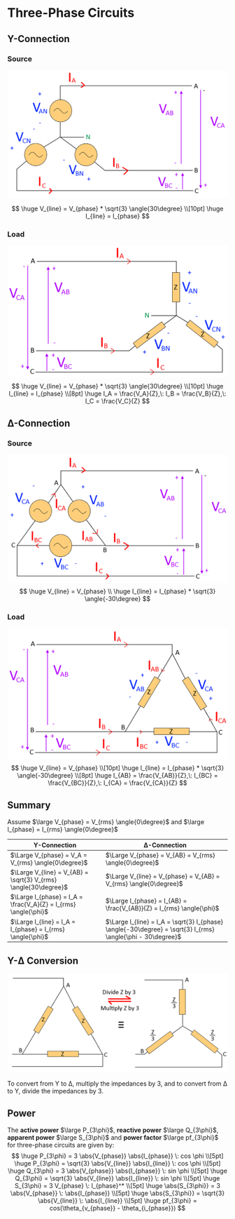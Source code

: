 # Three-Phase Circuits

## Y-Connection

### Source

![3 Phase Y Source](img/ThreePhaseCircuits/3_Phase_Y_Source.png)

$$
\huge V_{line} = V_{phase} * \sqrt{3} \angle{30\degree} \\[10pt]
\huge I_{line} = I_{phase}
$$

### Load

![3 Phase Y Load](img/ThreePhaseCircuits/3_Phase_Y_Load.png)
$$
\huge V_{line} = V_{phase} * \sqrt{3} \angle{30\degree} \\[10pt]
\huge I_{line} = I_{phase} \\[8pt]
\huge I_A = \frac{V_A}{Z},\: I_B = \frac{V_B}{Z},\: I_C = \frac{V_C}{Z}
$$

## Δ-Connection

### Source

![3 Phase Delta Source](img/ThreePhaseCircuits/3_Phase_Delta_Source.png)
$$
\huge V_{line} = V_{phase} \\
\huge I_{line} = I_{phase} * \sqrt{3} \angle{-30\degree}
$$

### Load

![3 Phase Delta Load](img/ThreePhaseCircuits/3_Phase_Delta_Load.png)
$$
\huge V_{line} = V_{phase} \\[10pt]
\huge I_{line} = I_{phase} * \sqrt{3} \angle{-30\degree} \\[8pt]
\huge I_{AB} = \frac{V_{AB}}{Z},\: I_{BC} = \frac{V_{BC}}{Z},\: I_{CA} = \frac{V_{CA}}{Z}
$$

## Summary

Assume $\large V_{phase} = V_{rms} \angle{0\degree}$ and $\large I_{phase} = I_{rms} \angle{0\degree}$

Y-Connection | Δ-Connection
--- | ---
$\Large V_{phase} = V_A = V_{rms} \angle{0\degree}$ | $\Large V_{phase} = V_{AB} = V_{rms} \angle{0\degree}$
$\Large V_{line} = V_{AB} = \sqrt{3} V_{rms} \angle{30\degree}$ | $\Large V_{line} = V_{phase} = V_{AB} = V_{rms} \angle{0\degree}$
$\Large I_{phase} = I_A = \frac{V_A}{Z} = I_{rms} \angle{\phi}$ | $\Large I_{phase} = I_{AB} = \frac{V_{AB}}{Z} = I_{rms} \angle{\phi}$
$\Large I_{line} = I_A = I_{phase} = I_{rms} \angle{\phi}$ | $\Large I_{line} = I_A = \sqrt{3} I_{phase} \angle{-30\degree} = \sqrt{3} I_{rms} \angle{\phi - 30\degree}$

## Y-Δ Conversion

![Y-Delta Conversion](img/ThreePhaseCircuits/Y_Delta_Conversion.png)

To convert from Y to Δ, multiply the impedances by 3, and to convert from Δ to Y, divide the impedances by 3.

## Power

The **active power** $\large P_{3\phi}$, **reactive power** $\large Q_{3\phi}$, **apparent power** $\large S_{3\phi}$ and **power factor** $\large pf_{3\phi}$ for three-phase circuits are given by:
$$
\huge P_{3\phi} = 3 \abs{V_{phase}} \abs{I_{phase}} \: cos \phi \\[5pt]
\huge P_{3\phi} = \sqrt{3} \abs{V_{line}} \abs{I_{line}} \: cos \phi \\[5pt]
\huge Q_{3\phi} = 3 \abs{V_{phase}} \abs{I_{phase}} \: sin \phi \\[5pt]
\huge Q_{3\phi} = \sqrt{3} \abs{V_{line}} \abs{I_{line}} \: sin \phi \\[5pt]
\huge S_{3\phi} = 3 V_{phase} \: I_{phase}^* \\[5pt]
\huge \abs{S_{3\phi}} = 3 \abs{V_{phase}} \: \abs{I_{phase}} \\[5pt]
\huge \abs{S_{3\phi}} = \sqrt{3} \abs{V_{line}} \: \abs{I_{line}} \\[5pt]
\huge pf_{3\phi} = cos(\theta_{v_{phase}} - \theta_{i_{phase}})
$$
